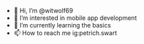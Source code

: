 - 👋 Hi, I’m @witwolf69
- 👀 I’m interested in mobile app development
- 🌱 I’m currently learning the basics
- 📫 How to reach me ig:petrich.swart

<!---
witwolf69/witwolf69 is a ✨ special ✨ repository because its `README.md` (this file) appears on your GitHub profile.
You can click the Preview link to take a look at your changes.
--->
